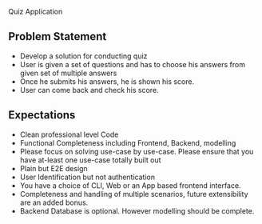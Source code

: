 
Quiz Application

Problem Statement
----

  * Develop a solution for conducting quiz
  * User is given a set of questions and has to choose his answers from given set of multiple answers
  * Once he submits his answers, he is shown his score.
  * User can come back and check his score.

Expectations
----

  * Clean professional level Code
  * Functional Completeness including Frontend, Backend, modelling 
  * Please focus on solving use-case by use-case. Please ensure that you have at-least one use-case totally built out
  * Plain but E2E design
  * User Identification but not authentication
  * You have a choice of CLI, Web or an App based frontend interface. 
  * Completeness and handling of multiple scenarios, future extensibility are an added bonus.
  * Backend Database is optional. However modelling should be complete.